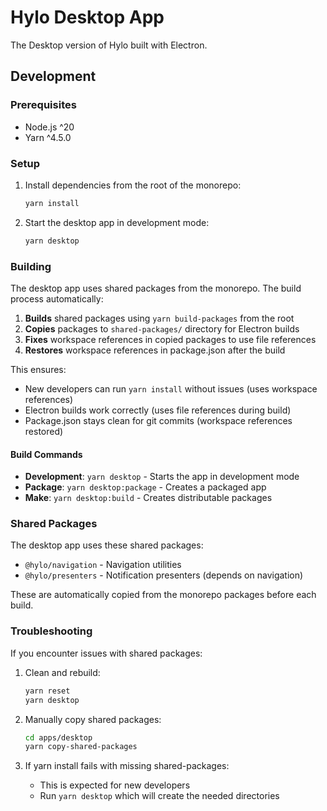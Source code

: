 # Hylo Desktop App

The Desktop version of Hylo built with Electron.

## Development

### Prerequisites

- Node.js ^20
- Yarn ^4.5.0

### Setup

1. Install dependencies from the root of the monorepo:
   ```bash
   yarn install
   ```

2. Start the desktop app in development mode:
   ```bash
   yarn desktop
   ```

### Building

The desktop app uses shared packages from the monorepo. The build process automatically:

1. **Builds** shared packages using `yarn build-packages` from the root
2. **Copies** packages to `shared-packages/` directory for Electron builds
3. **Fixes** workspace references in copied packages to use file references
4. **Restores** workspace references in package.json after the build

This ensures:
- New developers can run `yarn install` without issues (uses workspace references)
- Electron builds work correctly (uses file references during build)
- Package.json stays clean for git commits (workspace references restored)

#### Build Commands

- **Development**: `yarn desktop` - Starts the app in development mode
- **Package**: `yarn desktop:package` - Creates a packaged app
- **Make**: `yarn desktop:build` - Creates distributable packages

### Shared Packages

The desktop app uses these shared packages:
- `@hylo/navigation` - Navigation utilities
- `@hylo/presenters` - Notification presenters (depends on navigation)

These are automatically copied from the monorepo packages before each build.

### Troubleshooting

If you encounter issues with shared packages:

1. Clean and rebuild:
   ```bash
   yarn reset
   yarn desktop
   ```

2. Manually copy shared packages:
   ```bash
   cd apps/desktop
   yarn copy-shared-packages
   ```

3. If yarn install fails with missing shared-packages:
   - This is expected for new developers
   - Run `yarn desktop` which will create the needed directories
